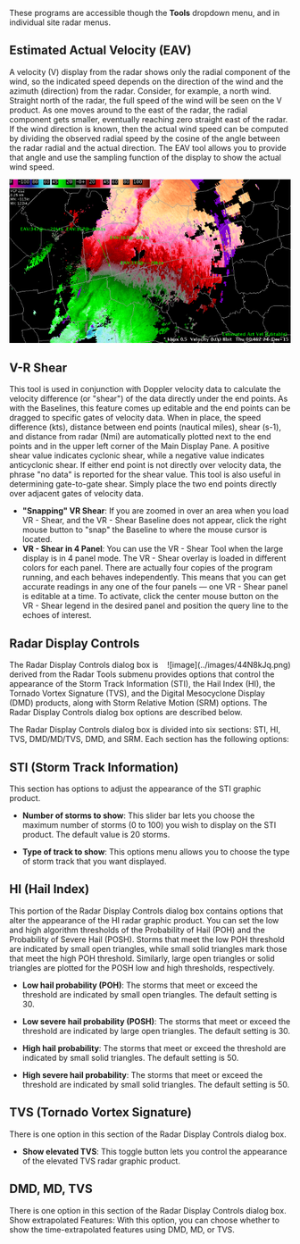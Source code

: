 
These programs are accessible though the **Tools** dropdown menu, and in individual site radar menus.

## Estimated Actual Velocity (EAV)

A velocity (V) display from the radar shows only the radial component of the wind, so the indicated
speed depends on the direction of the wind and the azimuth (direction) from the radar. Consider, for example, a north wind. Straight north of the radar, the full speed of the wind will be seen on the V product. As one moves around to the east of the radar, the radial component gets smaller, eventually reaching zero straight east of the radar. If the wind direction is known, then the actual wind speed can be computed by dividing the observed radial speed by the cosine of the angle between the radar radial and the actual direction. The EAV tool allows you to provide that angle and use the sampling function of the display to show the actual wind speed.

![image](../images/qLuJnK2aVF.gif)

## V-R Shear

This tool is used in conjunction with Doppler velocity data to calculate the velocity difference (or "shear") of the data directly under the end points. As with the Baselines, this feature comes up editable and the end points can be dragged to specific gates of velocity data. When in place, the speed difference (kts), distance between end points (nautical miles), shear (s-1), and distance from radar (Nmi) are automatically plotted next to the end points and in the upper left corner of the Main Display Pane. A positive shear value indicates cyclonic shear, while a negative value indicates anticyclonic shear. If either end point is not directly over velocity data, the phrase "no data" is reported for the shear value. This tool is also useful in determining gate-to-gate shear. Simply place the two end points directly over adjacent gates of velocity data.

* **"Snapping" VR Shear**: If you are zoomed in over an area when you load VR - Shear, and the VR - Shear Baseline does not appear, click the right mouse button to "snap" the Baseline to where the mouse cursor is located.
* **VR - Shear in 4 Panel**: You can use the VR - Shear Tool when the large display is in 4 panel
mode. The VR - Shear overlay is loaded in different colors for each panel. There are actually
four copies of the program running, and each behaves independently. This means that you can
get accurate readings in any one of the four panels — one VR - Shear panel is editable at a time. To activate, click the center mouse button on the VR - Shear legend in the desired panel and position the query line to the echoes of interest.


## Radar Display Controls

<span style="float:right;">
![image](../images/44N8kJq.png)
</span>

The Radar Display Controls dialog box is derived from the Radar Tools submenu provides options that control the appearance of the Storm Track Information (STI), the Hail Index (HI), the Tornado Vortex Signature (TVS), and the Digital Mesocyclone Display (DMD) products, along with Storm
Relative Motion (SRM) options. The Radar Display Controls dialog box options are described below.

The Radar Display Controls dialog box is divided into six sections: STI, HI, TVS, DMD/MD/TVS, DMD, and SRM. Each section has the following options:

## STI (Storm Track Information)

This section has options to adjust the appearance of the STI graphic product.

* **Number of storms to show**: This slider bar lets you choose the maximum number of storms (0 to 100) you wish to display on the STI product. The default value is 20 storms.

* **Type of track to show**: This options menu allows you to choose the type of storm track that you want displayed.

## HI (Hail Index)

This portion of the Radar Display Controls dialog box contains options that alter the appearance of the HI radar graphic product. You can set the low and high algorithm thresholds of the Probability of Hail (POH) and the Probability of Severe Hail (POSH). Storms that meet the low POH threshold are indicated by small open triangles, while small solid triangles mark those that meet the high POH threshold. Similarly, large open triangles or solid triangles are plotted for the POSH low and high thresholds, respectively.

* **Low hail probability (POH)**: The storms that meet or exceed the threshold are indicated by small open triangles. The default setting is 30.

* **Low severe hail probability (POSH)**: The storms that meet or exceed the threshold are indicated by large open triangles. The default setting is 30.

* **High hail probability**: The storms that meet or exceed the threshold are indicated by small solid triangles. The default setting is 50.

* **High severe hail probability**: The storms that meet or exceed the threshold are indicated by small solid triangles. The default setting is 50.

## TVS (Tornado Vortex Signature)

There is one option in this section of the Radar Display Controls dialog box.

* **Show elevated TVS**: This toggle button lets you control the appearance of the elevated TVS radar graphic product.

## DMD, MD, TVS

There is one option in this section of the Radar Display Controls dialog box.
Show extrapolated Features: With this option, you can choose whether to show the time-extrapolated
features using DMD, MD, or TVS.



